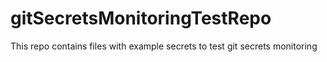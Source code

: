 # gitSecretsMonitoringTestRepo
This repo contains files with example secrets to test git secrets monitoring
